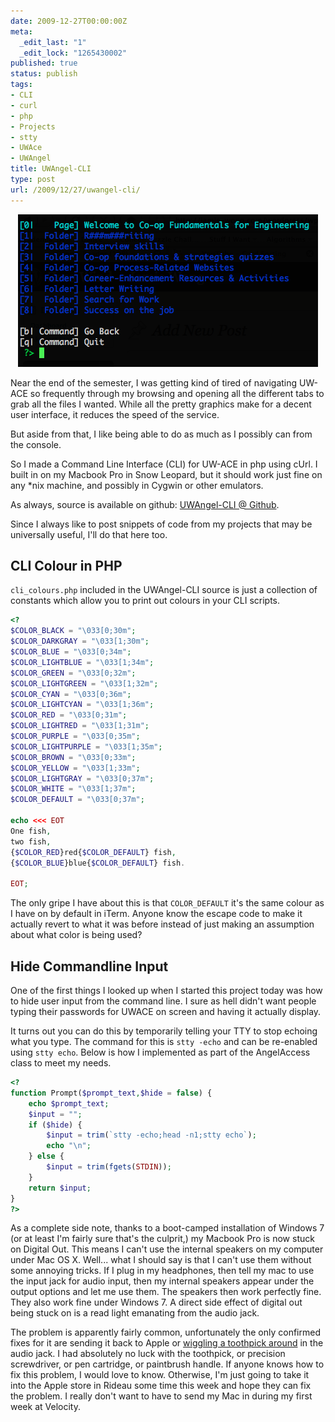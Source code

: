 ```yaml
---
date: 2009-12-27T00:00:00Z
meta:
  _edit_last: "1"
  _edit_lock: "1265430002"
published: true
status: publish
tags:
- CLI
- curl
- php
- Projects
- stty
- UWAce
- UWAngel
title: UWAngel-CLI
type: post
url: /2009/12/27/uwangel-cli/
---
```


<div style='text-align:center'>
  <img src="/images/uwangel-cli-1.png" width="480" height="244" />
</div>

Near the end of the semester, I was getting kind of tired of navigating UW-ACE 
so frequently through my browsing and opening all the different tabs to grab all 
the files I wanted. While all the pretty graphics make for a decent user 
interface, it reduces the speed of the service. 

But aside from that, I like being able to do as much as I possibly can from the 
console.

So I made a Command Line Interface (CLI) for UW-ACE in php using cUrl. I built 
in on my Macbook Pro in Snow Leopard, but it should work just fine on any *nix 
machine, and possibly in Cygwin or other emulators. 

As always, source is available on github: <a 
href="http://github.com/jlfwong/UWAngel-CLI">UWAngel-CLI @ Github</a>.

Since I always like to post snippets of code from my projects that may be 
universally useful, I'll do that here too.

CLI Colour in PHP
-----------------

`cli_colours.php` included in the UWAngel-CLI source is just a collection of 
constants which allow you to print out colours in your CLI scripts.

```php
<?
$COLOR_BLACK = "\033[0;30m";
$COLOR_DARKGRAY = "\033[1;30m";
$COLOR_BLUE = "\033[0;34m";
$COLOR_LIGHTBLUE = "\033[1;34m";
$COLOR_GREEN = "\033[0;32m";
$COLOR_LIGHTGREEN = "\033[1;32m";
$COLOR_CYAN = "\033[0;36m";
$COLOR_LIGHTCYAN = "\033[1;36m";
$COLOR_RED = "\033[0;31m";
$COLOR_LIGHTRED = "\033[1;31m";
$COLOR_PURPLE = "\033[0;35m";
$COLOR_LIGHTPURPLE = "\033[1;35m";
$COLOR_BROWN = "\033[0;33m";
$COLOR_YELLOW = "\033[1;33m";
$COLOR_LIGHTGRAY = "\033[0;37m";
$COLOR_WHITE = "\033[1;37m";
$COLOR_DEFAULT = "\033[0;37m";

echo <<< EOT
One fish,
two fish,
{$COLOR_RED}red{$COLOR_DEFAULT} fish,
{$COLOR_BLUE}blue{$COLOR_DEFAULT} fish.

EOT;
```

The only gripe I have about this is that `COLOR_DEFAULT` it's the same colour as 
I have on by default in iTerm. Anyone know the escape code to make it actually 
revert to what it was before instead of just making an assumption about what 
color is being used?

Hide Commandline Input
----------------------

One of the first things I looked up when I started this project today was how to 
hide user input from the command line. I sure as hell didn't want people typing 
their passwords for UWACE on screen and having it actually display.

It turns out you can do this by temporarily telling your TTY to stop echoing 
what you type. The command for this is `stty -echo` and can be re-enabled using 
`stty echo`. Below is how I implemented as part of the AngelAccess class to meet 
my needs.

```php
<?
function Prompt($prompt_text,$hide = false) {
    echo $prompt_text;
    $input = "";
    if ($hide) {
        $input = trim(`stty -echo;head -n1;stty echo`);
        echo "\n";
    } else {
        $input = trim(fgets(STDIN));
    }
    return $input;
}
?>
```

As a complete side note, thanks to a boot-camped installation of Windows 7 (or 
at least I'm fairly sure that's the culprit,) my Macbook Pro is now stuck on 
Digital Out. This means I can't use the internal speakers on my computer under 
Mac OS X. Well... what I should say is that I can't use them without some 
annoying tricks. If I plug in my headphones, then tell my mac to use the input 
jack for audio input, then my internal speakers appear under the output options 
and let me use them. The speakers then work perfectly fine. They also work fine 
under Windows 7. A direct side effect of digital out being stuck on is a read 
light emanating from the audio jack. 

The problem is apparently fairly common, unfortunately the only confirmed fixes 
for it are sending it back to Apple or <a 
href="http://forums.macrumors.com/showthread.php?t=239287">wiggling a toothpick 
around</a> in the audio jack. I had absolutely no luck with the toothpick, or 
precision screwdriver, or pen cartridge, or paintbrush handle. If anyone knows 
how to fix this problem, I would love to know. Otherwise, I'm just going to take 
it into the Apple store in Rideau some time this week and hope they can fix the 
problem. I really don't want to have to send my Mac in during my first week at 
Velocity.
